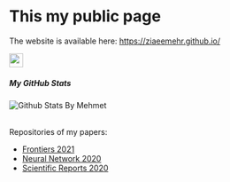 # This my public page

The website is available here: https://ziaeemehr.github.io/

<a href="https://www.researchgate.net/profile/Abolfazl_Ziaeemehr3"><img src="https://ziaeemehr.github.io/images/RG.png" width="25"></a>



##### My GitHub Stats

  ![Github Stats By Mehmet](https://github-readme-stats.vercel.app/api?username=Ziaeemehr&show_icons=true&title_color=fff&icon_color=79ff97&text_color=9f9f9f&bg_color=151515)  
</br>

Repositories of my papers:
- [Frontiers 2021](https://github.com/Ziaeemehr/Frontiers2021)
- [Neural Network 2020](https://github.com/ITNG/ziaeeNN2020)
- [Scientific Reports 2020](https://github.com/Ziaeemehr/SReport2020)
